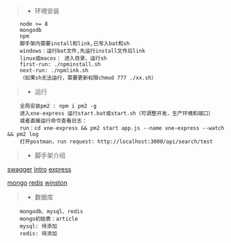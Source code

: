  > * 环境安装
```
    node >= 8
    mongodb
    npm
    脚手架内需要install和link,已写入bat和sh
    windows：运行bat文件,先运行install文件后link
    linux或macos： 进入目录，运行sh
    first-run: ./npminstall.sh
    next-run: ./npmlink.sh
    （如果sh无法运行，需要更新权限chmod 777 ./xx.sh）
```

 > * 运行
```
    全局安装pm2 : npm i pm2 -g
    进入xne-express 运行start.bat或start.sh（可调整开发，生产环境和端口）
    或者直接运行命令查看日志：
    run：cd xne-express && pm2 start app.js --name xne-express --watch && pm2 log 
    打开postman，run request: http://localhost:3000/api/search/test

```

 > * 脚手架介绍
   
   [swagger](https://swagger.io/)
   [intro](https://www.jianshu.com/p/8ddd692af91f)
   [express](https://expressjs.com/)
 
   [mongo](http://www.cnblogs.com/zhongweiv/p/mongoose.html)
   [redis](https://redis.io/)
   [winston](https://www.jianshu.com/p/e71f727c7b32)

 > * 数据库
```
    mongodb、mysql、redis
    mongo初始表：article
    mysql: 待添加
    redis: 待添加

```
